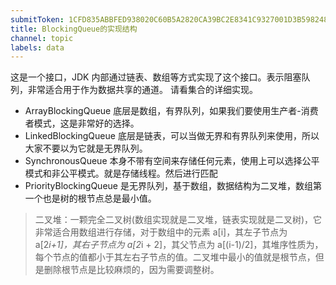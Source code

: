 ```yaml
---
submitToken: 1CFD835ABBFED938020C60B5A2820CA39BC2E8341C9327001D3B59824872EBA2
title: BlockingQueue的实现结构
channel: topic
labels: data
---
```


这是一个接口，JDK 内部通过链表、数组等方式实现了这个接口。表示阻塞队列，非常适合用于作为数据共享的通道。
请看集合的详细实现。

- ArrayBlockingQueue 底层是数组，有界队列，如果我们要使用生产者-消费者模式，这是非常好的选择。
- LinkedBlockingQueue 底层是链表，可以当做无界和有界队列来使用，所以大家不要以为它就是无界队列。
- SynchronousQueue 本身不带有空间来存储任何元素，使用上可以选择公平模式和非公平模式。就是存储线程。然后进行匹配
- PriorityBlockingQueue 是无界队列，基于数组，数据结构为二叉堆，数组第一个也是树的根节点总是最小值。

> 二叉堆：一颗完全二叉树(数组实现就是二叉堆，链表实现就是二叉树)，它非常适合用数组进行存储，对于数组中的元素 a[i]，其左子节点为 a[2*i+1]，其右子节点为 a[2*i + 2]，其父节点为 a[(i-1)/2]，其堆序性质为，每个节点的值都小于其左右子节点的值。二叉堆中最小的值就是根节点，但是删除根节点是比较麻烦的，因为需要调整树。

